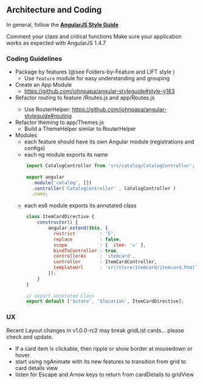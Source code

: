 ## Architecture and Coding

In general, follow the **[AngularJS Style Guide](https://github.com/johnpapa/angular-styleguide)**

Comment your class and critical functions
Make sure your application works as expected with AngularJS 1.4.7

### Coding Guidelines

* Package by features (@see Folders-by-Feature and LIFT style )
  * Use `feature` module for easy understanding and grouping
* Create an App Module
  * https://github.com/johnpapa/angular-styleguide#style-y163
* Refactor routing to feature <xxx>/Routes.js and app/Routes.js
  * Use RouterHelper: https://github.com/johnpapa/angular-styleguide#routing
* Refactor theming to app/Themes.js 
  * Build a ThemeHelper similar to RouterHelper
* Modules
  * each feature should have its own Angular module (registrations and configs)
  * each ng module exports its name
  ```js
      import CatalogController from 'src/catalog/CatalogController';
      
      export angular
        .module('catalog', [])
        .controller('CatalogController' , CatalogController )
        .name;
  ```
  * each es6 module exports its annotated class
  ```js
      class ItemCardDirective {
          constructor() {
              angular.extend(this, {
                restrict         : 'E',
                replace          : false,
                scope            : {  item: '=' },
                bindToController : true,
                controllerAs     : 'itemcard',
                controller       : ItemCardController,
                templateUrl      : 'src/store/itemcard/itemcard.html'
              });
          }  
      }
      
      // export annotated Class
      export default ['$state', '$location', ItemCardDirective];    
  ```
  
### UX

Recent Layout changes in v1.0.0-rc2 may break gridList cards... please check and update.

* If a card item is clickable, then ripple or show border at mousedown or hover.
* start using ngAnimate with its new features to transition from grid to card details view
* listen for Escape and Arrow keys to return from cardDetails to gridView


